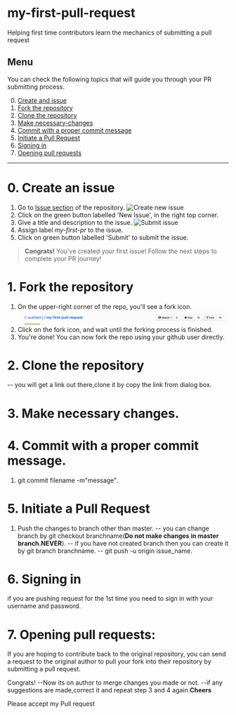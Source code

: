 # my-first-pull-request
Helping first time contributors learn the mechanics of submitting a pull request

## Menu
You can check the following topics that will guide you through your PR submitting process.

0. [Create and issue](#0-create-an-issue)
1. [Fork the repository](#1-fork-the-repository)
2. [Clone the repository](#2-clone-the-repository)
3. [Make necessary-changes](#3-make-necessary-changes)
4. [Commit with a proper commit message](#4-commit-with-a-proper-commit-message)
5. [Initiate a Pull Request](#5-initiate-a-pull-request)
6. [Signing in](#6-signing-in)
7. [Opening pull requests](#7-opening-pull-requests)

-----------

# 0. Create an issue
1. Go to [Issue section](https://github.com/sushant-j/my-first-pull-request/issues) of the repository.
![Create new issue](https://raw.githubusercontent.com/sushant-j/my-first-pull-request/master/images/DEMO%20-%2001.png)
2. Click on the green button labelled 'New Issue', in the right top corner.
3. Give a title and description to the issue. 
![Submit issue](https://raw.githubusercontent.com/sushant-j/my-first-pull-request/master/images/DEMO%20-%2002.png)
1. Assign label _my-first-pr_ to the issue. 
1. Click on green button labelled 'Submit' to submit the issue.    
 
> **Congrats!** You've created your first issue! Follow the next steps to complete your PR journey! 

# 1. Fork the repository

1. On the upper-right corner of the repo, you'll see a fork icon.
![fork icon](./images/DEMO-03.png)
2. Click on the fork icon, and wait until the forking process is finished.
3. You're done! You can now fork the repo using your github user directly.


# 2. Clone the repository
   -- you will get a link out there,clone it by copy the link from dialog box.


# 3. Make necessary changes.


# 4. Commit with a proper commit message.
1. git commit filename -m"message".
 
# 5. Initiate a Pull Request
   1. Push the changes to branch other than master.
   	-- you can change branch by git checkout branchname(<b>Do not make changes in master branch.NEVER</b>).	
  	-- if you have not created branch then you can create it by git branch branchname.
 	-- git push -u origin issue_name.


# 6. Signing in
if you are pushing request for the 1st time you need to sign in with your username and password.

# 7. Opening pull requests:
If you are hoping to contribute back to the original repository, you can send a request to the original author to pull your fork into their repository by submitting a pull request.

Congrats!
--Now its on author to merge changes you made or not.
--if any suggestions are made,correct it and repeat step 3 and 4 again.<b>Cheers</b>


  
Please accept my Pull request

